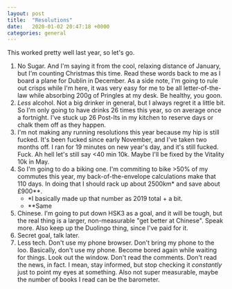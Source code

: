```yaml
---
layout: post
title:  "Resolutions"
date:   2020-01-02 20:47:18 +0000
categories: general
---
```


This worked pretty well last year, so let's go. 

1. No Sugar. And I'm saying it from the cool, relaxing distance of January, but I'm counting Christmas this time. Read these words back to me as I board a plane for Dublin in December. As a side note, I'm going to rule out crisps while I'm here, it was very easy for me to be all letter-of-the-law while absorbing 200g of Pringles at my desk. Be healthy, you goon.
2. _Less_ alcohol. Not a big drinker in general, but I always regret it a little bit. So I'm only going to have drinks 26 times this year, so on average once a fortnight. I've stuck up 26 Post-Its in my kitchen to reserve days or chalk them off as they happen.
3. I'm not making any running resolutions this year because my hip is still fucked. It's been fucked since early November, and I've taken two months off. I ran for 19 minutes on new year's day, and it's still fucked. Fuck. Ah hell let's still say <40 min 10k. Maybe I'll be fixed by the Vitality 10k in May.
4. So I'm going to do a biking one. I'm commiting to bike >50% of my commutes this year, my back-of-the-envelope calculations make that 110 days. In doing that I should rack up about 2500km* and save about £900**. 
    - *I basically made up that number as 2019 total + a bit. 
    - **Same
5. Chinese. I'm going to put down HSK3 as a goal, and it will be tough, but the real thing is a larger, non-measurable "get better at Chinese". Speak more. Also keep up the Duolingo thing, since I've paid for it. 
6. Secret goal, talk later.
7. Less tech. Don't use my phone browser. Don't bring my phone to the loo. Basically, don't use my phone. Become bored again while waiting for things. Look out the window. Don't read the comments. Don't read the news, in fact. I mean, stay informed, but stop checking it _constantly_ just to point my eyes at something. Also not super measurable, maybe the number of books I read can be the barometer. 